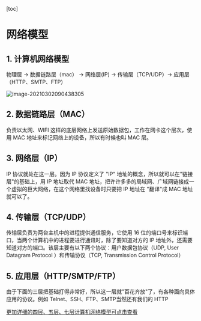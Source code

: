 [toc]

# 网络模型

## 1. 计算机网络模型

物理层 -> 数据链路层（mac） -> 网络层(IP) -> 传输层（TCP/UDP）-> 应用层（HTTP、SMTP、FTP）

![image-20210302090438305](/Users/aispeech/Desktop/MyGitHub/web-study-record/Basic-of-Computer/img/五层协议.png)

## 2. 数据链路层（MAC）

负责以太网、WIFI 这样的底层网络上发送原始数据包，工作在网卡这个层次，使用 MAC 地址来标记网络上的设备，所以有时候也叫 MAC 层。

## 3. 网络层（IP）

IP 协议就处在这一层。因为 IP 协议定义了 "IP" 地址的概念，所以就可以在"链接层"的基础上，用 IP 地址取代 MAC 地址，把许许多多的局域网、广域网链接成一个虚拟的巨大网络，在这个网络里找设备时只要把 IP 地址在 "翻译"成 MAC 地址就可以了。

## 4. 传输层（TCP/UDP）

传输层负责为两台主机中的进程提供通信服务，它使用 16 位的端口号来标识端口，当两个计算机中的进程要进行通讯时，除了要知道对方的 IP 地址外，还需要知道对方的端口。该层主要有以下两个协议：用户数据包协议（UDP, User Datagram Protocol ）和传输协议（TCP, Transmission Control Protocol）

## 5. 应用层（HTTP/SMTP/FTP）

由于下面的三层把基础打得非常好，所以这一层就"百花齐放"了，有各种面向具体应用的协议。例如 Telnet、SSH、FTP、SMTP当然还有我们的 HTTP

[更加详细的四层、五层、七层计算机网络模型可点击查看](https://juejin.cn/post/6844904049800642568)